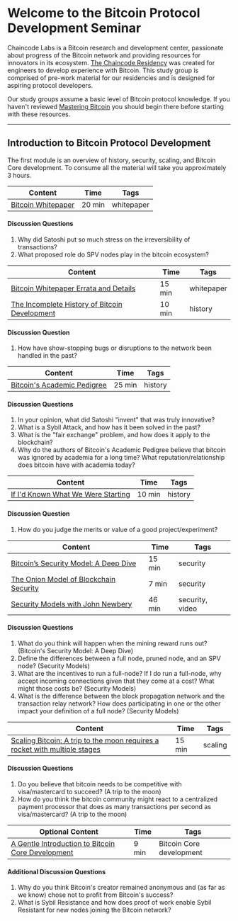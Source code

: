 # Welcome to the Bitcoin Protocol Development Seminar


Chaincode Labs is a Bitcoin research and development center, passionate about progress of the Bitcoin network and providing resources for innovators in its ecosystem. [The Chaincode Residency](https://residency.chaincode.com) was created for engineers to develop experience with Bitcoin. This study group is comprised of pre-work material for our residencies and is designed for aspiring protocol developers. 

Our study groups assume a basic level of Bitcoin protocol knowledge. If you haven't reviewed [Mastering Bitcoin](https://github.com/bitcoinbook/bitcoinbook) you should begin there before starting with these resources.

<hr>


## **Introduction to Bitcoin Protocol Development**

The first module is an overview of history, security, scaling, and Bitcoin Core development. To consume all the material will take you approximately 3 hours.

| Content                                                                                       | Time  | Tags                    |
|-----------------------------------------------------------------------------------------------|-------|-------------------------|
[Bitcoin Whitepaper](https://bitcoin.org/bitcoin.pdf) | 20 min | whitepaper |

#### Discussion Questions

1. Why did Satoshi put so much stress on the irreversibility of transactions? 
2. What proposed role do SPV nodes play in the bitcoin ecosystem? 


| Content                                                                                       | Time  | Tags                    |
|-----------------------------------------------------------------------------------------------|-------|-------------------------|
[Bitcoin Whitepaper Errata and Details](https://gist.github.com/harding/dabea3d83c695e6b937bf090eddf2bb3) | 15 min | whitepaper |
[The Incomplete History of Bitcoin Development](https://b10c.me/blog/004-the-incomplete-history-of-bitcoin-development/) | 10 min | history |

#### Discussion Question

1. How have show-stopping bugs or disruptions to the network been handled in the past?



| Content                                                                                       | Time  | Tags                    |
|-----------------------------------------------------------------------------------------------|-------|-------------------------|
[Bitcoin's Academic Pedigree](https://queue.acm.org/detail.cfm?id=3136559) | 25 min | history |

#### Discussion Questions

1. In your opinion, what did Satoshi "invent" that was truly innovative? 
2. What is a Sybil Attack, and how has it been solved in the past?
3. What is the "fair exchange" problem, and how does it apply to the blockchain? 
4. Why do the authors of Bitcoin's Academic Pedigree believe that bitcoin was ignored by academia for a long time? What reputation/relationship does bitcoin have with academia today?



| Content                                                                                       | Time  | Tags                    |
|-----------------------------------------------------------------------------------------------|-------|-------------------------|
[If I'd Known What We Were Starting](https://www.linkedin.com/pulse/id-known-what-we-were-starting-ray-dillinger/) | 10 min | history |

#### Discussion Question
1. How do you judge the merits or value of a good project/experiment? 



| Content                                                                                       | Time  | Tags                    |
|-----------------------------------------------------------------------------------------------|-------|-------------------------|
[Bitcoin’s Security Model: A Deep Dive](https://www.coindesk.com/bitcoins-security-model-deep-dive) | 15 min | security |
[The Onion Model of Blockchain Security](https://insights.deribit.com/market-research/the-onion-model-of-blockchain-security-part-1/) | 7 min | security |
[Security Models with John Newbery](http://diyhpl.us/wiki/transcripts/chaincode-labs/2019-06-17-john-newbery-security-models/) | 46 min | security, video |

#### Discussion Questions
1. What do you think will happen when the mining reward runs out? (Bitcoin's Security Model: A Deep Dive)
2. Define the differences between a full node, pruned node, and an SPV node? (Security Models)
3. What are the incentives to run a full-node? If I do run a full-node, why accept incoming connections given that they come at a cost? What might those costs be? (Security Models)
4. What is the difference between the block propagation network and the transaction relay network? How does participating in one or the other impact your definition of a full node? (Security Models)



| Content                                                                                       | Time  | Tags                    |
|-----------------------------------------------------------------------------------------------|-------|-------------------------|
[Scaling Bitcoin: A trip to the moon requires a rocket with multiple stages](https://www.reddit.com/r/Bitcoin/comments/438hx0/a_trip_to_the_moon_requires_a_rocket_with/) | 15 min | scaling |

#### Discussion Questions
1. Do you believe that bitcoin needs to be competitive with visa/mastercard to succeed? (A trip to the moon)
2. How do you think the bitcoin community might react to a centralized payment processor that does as many transactions per second as visa/mastercard? (A trip to the moon)



| Optional Content                                                                              | Time  | Tags                    |
|-----------------------------------------------------------------------------------------------|-------|-------------------------|
[A Gentle Introduction to Bitcoin Core Development](https://bitcointechtalk.com/a-gentle-introduction-to-bitcoin-core-development-fdc95eaee6b8) | 9 min | Bitcoin Core development


#### Additional Discussion Questions
1. Why do you think Bitcoin's creator remained anonymous and (as far as we know) chose not to profit from Bitcoin's success?
2. What is Sybil Resistance and how does proof of work enable Sybil Resistant for new nodes joining the Bitcoin network?

